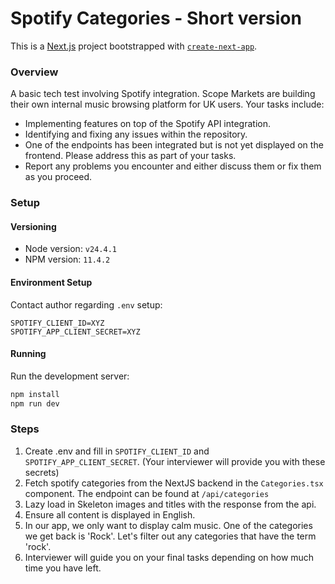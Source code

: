 # Spotify Categories - Short version

This is a [Next.js](https://nextjs.org/) project bootstrapped with [`create-next-app`](https://github.com/vercel/next.js/tree/canary/packages/create-next-app).

### Overview

A basic tech test involving Spotify integration. Scope Markets are building their own internal music browsing platform for UK users. Your tasks include:

* Implementing features on top of the Spotify API integration.
* Identifying and fixing any issues within the repository.
* One of the endpoints has been integrated but is not yet displayed on the frontend. Please address this as part of your tasks.
* Report any problems you encounter and either discuss them or fix them as you proceed.

### Setup

#### Versioning

* Node version: `v24.4.1`
* NPM version: `11.4.2`

#### Environment Setup

Contact author regarding `.env` setup:

```properties
SPOTIFY_CLIENT_ID=XYZ
SPOTIFY_APP_CLIENT_SECRET=XYZ
```

#### Running

Run the development server:

```ps1
npm install
npm run dev
```

### Steps

1. Create .env and fill in `SPOTIFY_CLIENT_ID` and `SPOTIFY_APP_CLIENT_SECRET`. (Your interviewer will provide you with these secrets)
2. Fetch spotify categories from the NextJS backend in the `Categories.tsx` component. The endpoint can be found at `/api/categories`
3. Lazy load in Skeleton images and titles with the response from the api.
4. Ensure all content is displayed in English.
5. In our app, we only want to display calm music. One of the categories we get back is 'Rock'. Let's filter out any categories that have the term 'rock'.
6. Interviewer will guide you on your final tasks depending on how much time you have left.

